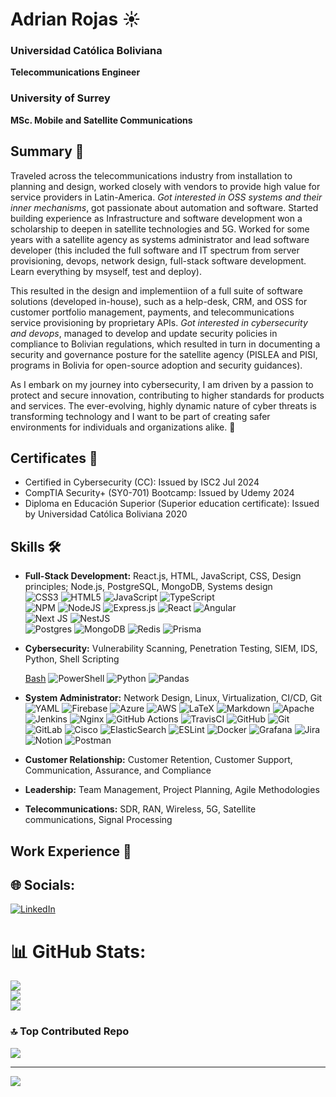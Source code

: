 # Adrian Rojas ☀️

### Universidad Católica Boliviana
**Telecommunications Engineer**  

### University of Surrey
**MSc. Mobile and Satellite Communications**  


## Summary 💼
Traveled across the telecommunications industry from installation to planning and design, worked closely with vendors to provide high value for service providers in Latin-America. *Got interested in OSS systems and their inner mechanisms*, got passionate about automation and software. Started building experience as Infrastructure and software development won a scholarship to deepen in satellite technologies and 5G. 
Worked for some years with a satellite agency as systems administrator and lead software developer (this included the full software and IT spectrum from server provisioning, devops, network design, full-stack software development. Learn everything by msyself, test and deploy).

This resulted in the design and implementiion of a full suite of software solutions (developed in-house), such as a help-desk, CRM, and OSS for customer portfolio management, payments, and telecommunications service provisioning by proprietary APIs. *Got interested in cybersecurity and devops*, managed to develop and update security policies in compliance to Bolivian regulations, which resulted in turn in documenting a security and governance posture for the satellite agency (PISLEA and PISI, programs in Bolivia for open-source adoption and security guidances). 

As I embark on my journey into cybersecurity, I am driven by a passion to protect and secure innovation, contributing to higher standards for products and services. The ever-evolving, highly dynamic nature of cyber threats is transforming technology and I want to be part of creating safer environments for individuals and organizations alike. 🔐

## Certificates 📜
- Certified in Cybersecurity (CC): Issued by ISC2 Jul 2024
- CompTIA Security+ (SY0-701) Bootcamp: Issued by Udemy 2024
- Diploma en Educación Superior (Superior education certificate): Issued by Universidad Católica Boliviana 2020

## Skills 🛠️
- **Full-Stack Development:** React.js, HTML, JavaScript, CSS, Design principles; Node.js, PostgreSQL, MongoDB, Systems design<br/> 
![CSS3](https://img.shields.io/badge/css3-%231572B6.svg?style=for-the-badge&logo=css3&logoColor=white) ![HTML5](https://img.shields.io/badge/html5-%23E34F26.svg?style=for-the-badge&logo=html5&logoColor=white) ![JavaScript](https://img.shields.io/badge/javascript-%23323330.svg?style=for-the-badge&logo=javascript&logoColor=%23F7DF1E) ![TypeScript](https://img.shields.io/badge/typescript-%23007ACC.svg?style=for-the-badge&logo=typescript&logoColor=white)<br/>
![NPM](https://img.shields.io/badge/NPM-%23CB3837.svg?style=for-the-badge&logo=npm&logoColor=white) ![NodeJS](https://img.shields.io/badge/node.js-6DA55F?style=for-the-badge&logo=node.js&logoColor=white) ![Express.js](https://img.shields.io/badge/express.js-%23404d59.svg?style=for-the-badge&logo=express&logoColor=%2361DAFB) ![React](https://img.shields.io/badge/react-%2320232a.svg?style=for-the-badge&logo=react&logoColor=%2361DAFB) ![Angular](https://img.shields.io/badge/angular-%23DD0031.svg?style=for-the-badge&logo=angular&logoColor=white)<br/>
![Next JS](https://img.shields.io/badge/Next-black?style=for-the-badge&logo=next.js&logoColor=white) ![NestJS](https://img.shields.io/badge/nestjs-%23E0234E.svg?style=for-the-badge&logo=nestjs&logoColor=white) <br/>
![Postgres](https://img.shields.io/badge/postgres-%23316192.svg?style=for-the-badge&logo=postgresql&logoColor=white) ![MongoDB](https://img.shields.io/badge/MongoDB-%234ea94b.svg?style=for-the-badge&logo=mongodb&logoColor=white) ![Redis](https://img.shields.io/badge/redis-%23DD0031.svg?style=for-the-badge&logo=redis&logoColor=white) ![Prisma](https://img.shields.io/badge/Prisma-3982CE?style=for-the-badge&logo=Prisma&logoColor=white)
- **Cybersecurity:** Vulnerability Scanning, Penetration Testing, SIEM, IDS, Python, Shell Scripting<br/>

  [Bash](https://img.shields.io/badge/bash-NAF25.svg?style=for-the-badge&logo=gnubash&logoColor=white) ![PowerShell](https://img.shields.io/badge/PowerShell-%235391FE.svg?style=for-the-badge&logo=powershell&logoColor=white) ![Python](https://img.shields.io/badge/python-3670A0?style=for-the-badge&logo=python&logoColor=ffdd54) ![Pandas](https://img.shields.io/badge/pandas-%23150458.svg?style=for-the-badge&logo=pandas&logoColor=white)
- **System Administrator:** Network Design, Linux, Virtualization, CI/CD, Git<br/>
  ![YAML](https://img.shields.io/badge/yaml-%23ffffff.svg?style=for-the-badge&logo=yaml&logoColor=151515) ![Firebase](https://img.shields.io/badge/firebase-%23039BE5.svg?style=for-the-badge&logo=firebase) ![Azure](https://img.shields.io/badge/azure-%230072C6.svg?style=for-the-badge&logo=microsoftazure&logoColor=white) ![AWS](https://img.shields.io/badge/AWS-%23FF9900.svg?style=for-the-badge&logo=amazon-aws&logoColor=white)  ![LaTeX](https://img.shields.io/badge/latex-%23008080.svg?style=for-the-badge&logo=latex&logoColor=white) ![Markdown](https://img.shields.io/badge/markdown-%23000000.svg?style=for-the-badge&logo=markdown&logoColor=white)   ![Apache](https://img.shields.io/badge/apache-%23D42029.svg?style=for-the-badge&logo=apache&logoColor=white) ![Jenkins](https://img.shields.io/badge/jenkins-%232C5263.svg?style=for-the-badge&logo=jenkins&logoColor=white) ![Nginx](https://img.shields.io/badge/nginx-%23009639.svg?style=for-the-badge&logo=nginx&logoColor=white)  ![GitHub Actions](https://img.shields.io/badge/github%20actions-%232671E5.svg?style=for-the-badge&logo=githubactions&logoColor=white) ![TravisCI](https://img.shields.io/badge/travis%20ci-%232B2F33.svg?style=for-the-badge&logo=travis&logoColor=white) ![GitHub](https://img.shields.io/badge/github-%23121011.svg?style=for-the-badge&logo=github&logoColor=white) ![Git](https://img.shields.io/badge/git-%23F05033.svg?style=for-the-badge&logo=git&logoColor=white) ![GitLab](https://img.shields.io/badge/gitlab-%23181717.svg?style=for-the-badge&logo=gitlab&logoColor=white) ![Cisco](https://img.shields.io/badge/cisco-%23049fd9.svg?style=for-the-badge&logo=cisco&logoColor=black) ![ElasticSearch](https://img.shields.io/badge/-ElasticSearch-005571?style=for-the-badge&logo=elasticsearch) ![ESLint](https://img.shields.io/badge/ESLint-4B3263?style=for-the-badge&logo=eslint&logoColor=white) ![Docker](https://img.shields.io/badge/docker-%230db7ed.svg?style=for-the-badge&logo=docker&logoColor=white) ![Grafana](https://img.shields.io/badge/grafana-%23F46800.svg?style=for-the-badge&logo=grafana&logoColor=white) ![Jira](https://img.shields.io/badge/jira-%230A0FFF.svg?style=for-the-badge&logo=jira&logoColor=white) ![Notion](https://img.shields.io/badge/Notion-%23000000.svg?style=for-the-badge&logo=notion&logoColor=white) ![Postman](https://img.shields.io/badge/Postman-FF6C37?style=for-the-badge&logo=postman&logoColor=white) 
- **Customer Relationship:** Customer Retention, Customer Support, Communication, Assurance, and Compliance
- **Leadership:** Team Management, Project Planning, Agile Methodologies
- **Telecommunications:** SDR, RAN, Wireless, 5G, Satellite communications, Signal Processing

## Work Experience 💼



## 🌐 Socials:
[![LinkedIn](https://img.shields.io/badge/LinkedIn-%230077B5.svg?logo=linkedin&logoColor=white)](https://linkedin.com/in/https://www.linkedin.com/in/adrian-rojas-arevalo/) 

# 📊 GitHub Stats:
![](https://github-readme-stats.vercel.app/api?username=AdrianRojasA&theme=dark&hide_border=false&include_all_commits=true&count_private=false)<br/>
![](https://github-readme-streak-stats.herokuapp.com/?user=AdrianRojasA&theme=dark&hide_border=false)<br/>
![](https://github-readme-stats.vercel.app/api/top-langs/?username=AdrianRojasA&theme=dark&hide_border=false&include_all_commits=true&count_private=false&layout=compact)

### 🔝 Top Contributed Repo
![](https://github-contributor-stats.vercel.app/api?username=AdrianRojasA&limit=5&theme=dark&combine_all_yearly_contributions=true)

---
[![](https://visitcount.itsvg.in/api?id=AdrianRojasA&icon=0&color=0)](https://visitcount.itsvg.in)

<!-- Proudly created with GPRM ( https://gprm.itsvg.in ) -->
